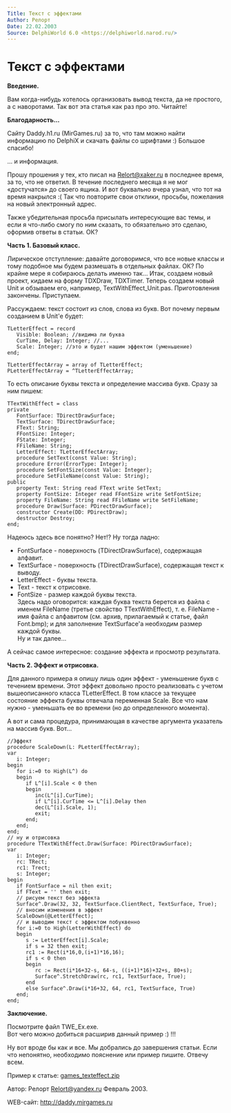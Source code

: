 ```yaml
---
Title: Текст с эффектами
Author: Релорт
Date: 22.02.2003
Source: DelphiWorld 6.0 <https://delphiworld.narod.ru/>
---
```



Текст с эффектами
=================


**Введение.**

Вам когда-нибудь хотелось организовать вывод текста, да не простого, а с
наворотами. Так вот эта статья как раз про это. Читайте!

**Благодарность...**

Сайту Daddy.h1.ru (MirGames.ru) за то, что там можно найти информацию по
DelphiX и скачать файлы со шрифтами :) Большое спасибо!

... и информация.

Прошу прошения у тех, кто писал на Relort@xaker.ru в последнее время,
за то, что не ответил. В течение последнего месяца я не мог «достучатся»
до своего ящика. И вот буквально вчера узнал, что тот на время накрылся
:( Так что повторите свои отклики, просьбы, пожелания на новый
электронный адрес.

Также убедительная просьба присылать интересующие вас темы, и если я
что-либо смогу по ним сказать, то обязательно это сделаю, оформив ответы
в статьи. ОК?

**Часть 1. Базовый класс.**

Лирическое отступление: давайте договоримся, что все новые классы и тому
подобное мы будем размешать в отдельных файлах. ОК? По крайне мере я
собираюсь делать именно так... Итак, создаем новый проект, кидаем на
форму TDXDraw, TDXTimer. Теперь создаем новый Unit и обзываем его,
например, TextWithEffect\_Unit.pas. Приготовления закончены.
Приступаем.

Рассуждаем: текст состоит из слов, слова из букв. Вот почему первым
созданием в Unit'е будет:

    TLetterEffect = record
       Visible: Boolean; //видима ли буква
       CurTime, Delay: Integer; //...
       Scale: Integer; //это и будет нашим эффектом (уменьшение)
    end;
     
    TLetterEffectArray = array of TLetterEffect;
    PLetterEffectArray = ^TLetterEffectArray;

То есть описание буквы текста и определение массива букв. Сразу за ним
пишем:

     
    TTextWithEffect = class
    private
       FontSurface: TDirectDrawSurface;
       TextSurface: TDirectDrawSurface;
       FText: String;
       FFontSize: Integer;
       FState: Integer;
       FFileName: String;
       LetterEffect: TLetterEffectArray;
       procedure SetText(const Value: String);
       procedure Error(ErrorType: Integer);
       procedure SetFontSize(const Value: Integer);
       procedure SetFileName(const Value: String);
    public
       property Text: String read FText write SetText;
       property FontSize: Integer read FFontSize write SetFontSize;
       property FileName: String read FFileName write SetFileName;
       procedure Draw(Surface: PDirectDrawSurface);
       constructor Create(DD: PDirectDraw);
       destructor Destroy;
    end;

Надеюсь здесь все понятно? Нет!? Ну тогда ладно:

- FontSurface - поверхность (TDirectDrawSurface), содержащая алфавит.
- TextSurface - поверхность (TDirectDrawSurface), содержащая текст к выводу.
- LetterEffect - буквы текста.
- Text - текст к отрисовке.
- FontSize - размер каждой буквы текста.  
  Здесь надо оговорится: каждая
  буква текста берется из файла с именем FileName (третье свойство
  TTextWithEffect), т. е. FileName - имя файла с алфавитом (см. архив,
  прилагаемый к статье, файл Font.bmp); и для заполнение TextSurface'а
  необходим размер каждой буквы.  
  Ну и так далее...

А сейчас самое интересное: создание эффекта и просмотр результата.

**Часть 2. Эффект и отрисовка.**

Для данного примера я опишу лишь один эффект - уменьшение букв с
течением времени. Этот эффект довольно просто реализовать с учетом
вышеописанного класса TLetterEffect. В том классе за текущее состояние
эффекта буквы отвечала переменная Scale. Все что нам нужно - уменьшать
ее во времени (но до определенного момента).

А вот и сама процедура, принимающая в качестве аргумента указатель на
массив букв. Вот...

    //Эффект
    procedure ScaleDown(L: PLetterEffectArray);
    var
       i: Integer;
    begin
       for i:=0 to High(L^) do
       begin
          if L^[i].Scale < 0 then
          begin
             inc(L^[i].CurTime);
             if L^[i].CurTime <= L^[i].Delay then
             dec(L^[i].Scale, 1);
             exit;
          end;
       end;
    end;
    // ну и отрисовка
    procedure TTextWithEffect.Draw(Surface: PDirectDrawSurface);
    var
       i: Integer;
       rc: TRect;
       rc1: Trect;
       s: Integer;
    begin
       if FontSurface = nil then exit;
       if FText = '' then exit;
       // рисуем текст без эффекта
       Surface^.Draw(32, 32, TextSurface.ClientRect, TextSurface, True);
       // вносим изменения в эффект
       ScaleDown(@LetterEffect);
       // и выводим текст с эффектом побуквенно
       for i:=0 to High(LetterWithEffect) do
       begin
          s := LetterEffect[i].Scale;
          if s = 32 then exit;
          rc1 := Rect(i*16,0,(i+1)*16,16);
          if s < 0 then
          begin
             rc := Rect(i*16+32-s, 64-s, ((i+1)*16)+32+s, 80+s);
             Surface^.StretchDraw(rc, rc1, TextSurface, True);
          end
          else Surface^.Draw(i*16+32, 64, rc1, TextSurface, True)
       end;
    end;

**Заключение.**

Посмотрите файл TWE\_Ex.exe.  
Вот чего можно добиться расширив данный пример :) !!!


Ну вот вроде бы как и все. Мы добрались до завершения статьи. Если что
непонятно, необходимо пояснение или пример пишите. Отвечу всем.

Пример к статье: [games_texteffect.zip](games_texteffect.zip)

Автор: Релорт Relort@yandex.ru Февраль 2003.

WEB-сайт: http://daddy.mirgames.ru

